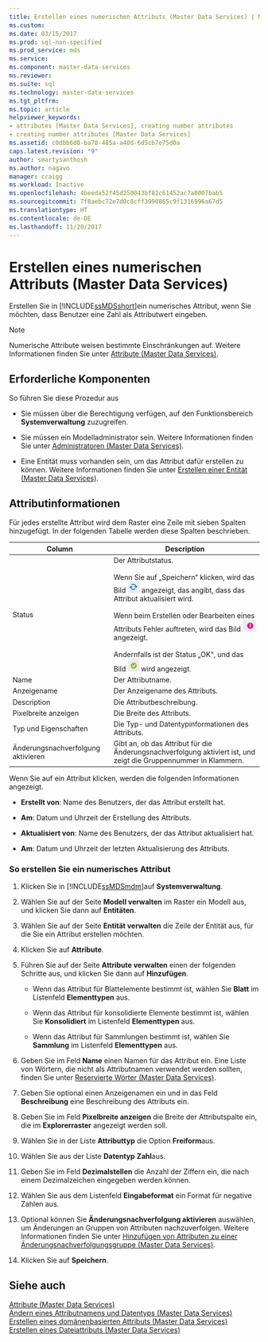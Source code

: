 ```yaml
---
title: Erstellen eines numerischen Attributs (Master Data Services) | Microsoft-Dokumentation
ms.custom: 
ms.date: 03/15/2017
ms.prod: sql-non-specified
ms.prod_service: mds
ms.service: 
ms.component: master-data-services
ms.reviewer: 
ms.suite: sql
ms.technology: master-data-services
ms.tgt_pltfrm: 
ms.topic: article
helpviewer_keywords:
- attributes [Master Data Services], creating number attributes
- creating number attributes [Master Data Services]
ms.assetid: c0dbb6d8-ba78-485a-a40d-6d5cb7e75d0a
caps.latest.revision: "9"
author: smartysanthosh
ms.author: nagavo
manager: craigg
ms.workload: Inactive
ms.openlocfilehash: 4beeda52f45d250043bf82c61452ac7a0007bab5
ms.sourcegitcommit: 7f8aebc72e7d0c8cff3990865c9f1316996a67d5
ms.translationtype: HT
ms.contentlocale: de-DE
ms.lasthandoff: 11/20/2017
---
```

# <a name="create-a-numeric-attribute-master-data-services"></a>Erstellen eines numerischen Attributs (Master Data Services)
  Erstellen Sie in [!INCLUDE[ssMDSshort](../includes/ssmdsshort-md.md)]ein numerisches Attribut, wenn Sie möchten, dass Benutzer eine Zahl als Attributwert eingeben.  
  
> [!NOTE]  
>  Numerische Attribute weisen bestimmte Einschränkungen auf. Weitere Informationen finden Sie unter [Attribute &#40;Master Data Services&#41;](../master-data-services/attributes-master-data-services.md).  
  
## <a name="prerequisites"></a>Erforderliche Komponenten  
 So führen Sie diese Prozedur aus  
  
-   Sie müssen über die Berechtigung verfügen, auf den Funktionsbereich **Systemverwaltung** zuzugreifen.  
  
-   Sie müssen ein Modelladministrator sein. Weitere Informationen finden Sie unter [Administratoren &#40;Master Data Services&#41;](../master-data-services/administrators-master-data-services.md).  
  
-   Eine Entität muss vorhanden sein, um das Attribut dafür erstellen zu können. Weitere Informationen finden Sie unter [Erstellen einer Entität &#40;Master Data Services&#41;](../master-data-services/create-an-entity-master-data-services.md).  
  
## <a name="attribute-information"></a>Attributinformationen  
 Für jedes erstellte Attribut wird dem Raster eine Zeile mit sieben Spalten hinzugefügt. In der folgenden Tabelle werden diese Spalten beschrieben.  
  
|Column|Description|  
|------------|-----------------|  
|Status|Der Attributstatus.<br /><br /> Wenn Sie auf „Speichern“ klicken, wird das Bild ![Symbol für den Aktualisierungsstatus](../master-data-services/media/mds-statusicon-updating.png "Icon for updating status") angezeigt, das angibt, dass das Attribut aktualisiert wird.<br /><br /> Wenn beim Erstellen oder Bearbeiten eines Attributs Fehler auftreten, wird das Bild ![Fehlerstatussymbol](../master-data-services/media/mds-statusicon-error.png "Icon for error status") angezeigt.<br /><br /> Andernfalls ist der Status „OK“, und das Bild ![Symbol für den Status OK](../master-data-services/media/mds-statusicon-ok.png "Icon for OK status") wird angezeigt.|  
|Name|Der Attributname.|  
|Anzeigename|Der Anzeigename des Attributs.|  
|Description|Die Attributbeschreibung.|  
|Pixelbreite anzeigen|Die Breite des Attributs.|  
|Typ und Eigenschaften|Die Typ- und Datentypinformationen des Attributs.|  
|Änderungsnachverfolgung aktivieren|Gibt an, ob das Attribut für die Änderungsnachverfolgung aktiviert ist, und zeigt die Gruppennummer in Klammern.|  
  
 Wenn Sie auf ein Attribut klicken, werden die folgenden Informationen angezeigt.  
  
-   **Erstellt von**: Name des Benutzers, der das Attribut erstellt hat.  
  
-   **Am**: Datum und Uhrzeit der Erstellung des Attributs.  
  
-   **Aktualisiert von**: Name des Benutzers, der das Attribut aktualisiert hat.  
  
-   **Am**: Datum und Uhrzeit der letzten Aktualisierung des Attributs.  
  
### <a name="to-create-a-numeric-attribute"></a>So erstellen Sie ein numerisches Attribut  
  
1.  Klicken Sie in [!INCLUDE[ssMDSmdm](../includes/ssmdsmdm-md.md)]auf **Systemverwaltung**.  
  
2.  Wählen Sie auf der Seite **Modell verwalten** im Raster ein Modell aus, und klicken Sie dann auf **Entitäten**.  
  
3.  Wählen Sie auf der Seite **Entität verwalten** die Zeile der Entität aus, für die Sie ein Attribut erstellen möchten.  
  
4.  Klicken Sie auf **Attribute**.  
  
5.  Führen Sie auf der Seite **Attribute verwalten** einen der folgenden Schritte aus, und klicken Sie dann auf **Hinzufügen**.  
  
    -   Wenn das Attribut für Blattelemente bestimmt ist, wählen Sie **Blatt** im Listenfeld **Elementtypen** aus.  
  
    -   Wenn das Attribut für konsolidierte Elemente bestimmt ist, wählen Sie **Konsolidiert** im Listenfeld **Elementtypen** aus.  
  
    -   Wenn das Attribut für Sammlungen bestimmt ist, wählen Sie **Sammlung** im Listenfeld **Elementtypen** aus.  
  
6.  Geben Sie im Feld **Name** einen Namen für das Attribut ein. Eine Liste von Wörtern, die nicht als Attributnamen verwendet werden sollten, finden Sie unter [Reservierte Wörter &#40;Master Data Services&#41;](../master-data-services/reserved-words-master-data-services.md).  
  
7.  Geben Sie optional einen Anzeigenamen ein und in das Feld **Beschreibung** eine Beschreibung des Attributs ein.  
  
8.  Geben Sie im Feld **Pixelbreite anzeigen** die Breite der Attributspalte ein, die im **Explorerraster** angezeigt werden soll.  
  
9. Wählen Sie in der Liste **Attributtyp** die Option **Freiform**aus.  
  
10. Wählen Sie aus der Liste **Datentyp** **Zahl**aus.  
  
11. Geben Sie im Feld **Dezimalstellen** die Anzahl der Ziffern ein, die nach einem Dezimalzeichen eingegeben werden können.  
  
12. Wählen Sie aus dem Listenfeld **Eingabeformat** ein Format für negative Zahlen aus.  
  
13. Optional können Sie **Änderungsnachverfolgung aktivieren** auswählen, um Änderungen an Gruppen von Attributen nachzuverfolgen. Weitere Informationen finden Sie unter [Hinzufügen von Attributen zu einer Änderungsnachverfolgungsgruppe &#40;Master Data Services&#41;](../master-data-services/add-attributes-to-a-change-tracking-group-master-data-services.md).  
  
14. Klicken Sie auf **Speichern**.  
  
## <a name="see-also"></a>Siehe auch  
 [Attribute &#40;Master Data Services&#41;](../master-data-services/attributes-master-data-services.md)   
 [Ändern eines Attributnamens und Datentyps &#40;Master Data Services&#41;](../master-data-services/change-an-attribute-name-and-data-type-master-data-services.md)   
 [Erstellen eines domänenbasierten Attributs &#40;Master Data Services&#41;](../master-data-services/create-a-domain-based-attribute-master-data-services.md)   
 [Erstellen eines Dateiattributs &#40;Master Data Services&#41;](../master-data-services/create-a-file-attribute-master-data-services.md)  
  
  
